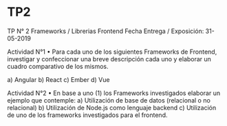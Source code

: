 # TP2
TP N° 2 Frameworks / Librerias Frontend
Fecha Entrega / Exposición: 31-05-2019

Actividad N°1
•	Para cada uno de los siguientes Frameworks de Frontend, investigar y confeccionar una breve descripción cada uno y elaborar un cuadro comparativo de los mismos.

a)	Angular
b)	React
c)	Ember
d)	Vue

Actividad N°2
•	En base a uno (1) los Frameworks investigados elaborar un ejemplo que contemple: 
a)	Utilización de base de datos (relacional o no relacional)
b)	Utilización de Node.js como lenguaje backend
c)	Utilización de uno de los frameworks investigados para el frontend.
